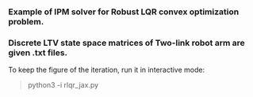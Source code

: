 ### Example of IPM solver for Robust LQR convex optimization problem. 
### Discrete LTV state space matrices of Two-link robot arm are given .txt files.

To keep the figure of the iteration, run it in interactive mode:
> python3 -i rlqr_jax.py
 